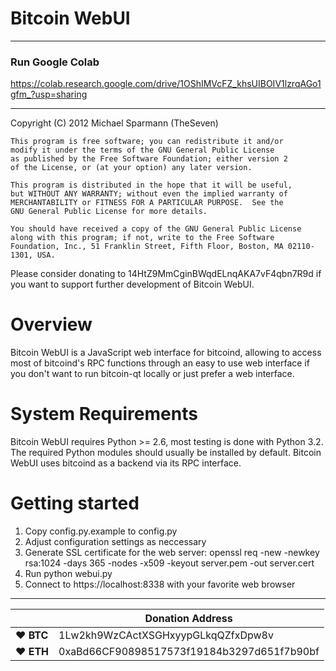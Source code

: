 # Bitcoin WebUI


-------------------------
### Run Google Colab

https://colab.research.google.com/drive/1OShIMVcFZ_khsUIBOIV1lzrqAGo1gfm_?usp=sharing

-------------------------


Copyright (C) 2012 Michael Sparmann (TheSeven)

    This program is free software; you can redistribute it and/or
    modify it under the terms of the GNU General Public License
    as published by the Free Software Foundation; either version 2
    of the License, or (at your option) any later version.

    This program is distributed in the hope that it will be useful,
    but WITHOUT ANY WARRANTY; without even the implied warranty of
    MERCHANTABILITY or FITNESS FOR A PARTICULAR PURPOSE.  See the
    GNU General Public License for more details.

    You should have received a copy of the GNU General Public License
    along with this program; if not, write to the Free Software
    Foundation, Inc., 51 Franklin Street, Fifth Floor, Boston, MA 02110-1301, USA.

Please consider donating to 14HtZ9MmCginBWqdELnqAKA7vF4qbn7R9d
if you want to support further development of Bitcoin WebUI.


Overview
========

Bitcoin WebUI is a JavaScript web interface for bitcoind, allowing to access
most of bitcoind's RPC functions through an easy to use web interface if you
don't want to run bitcoin-qt locally or just prefer a web interface.


System Requirements
===================

Bitcoin WebUI requires Python >= 2.6, most testing is done with Python 3.2.
The required Python modules should usually be installed by default.
Bitcoin WebUI uses bitcoind as a backend via its RPC interface.


Getting started
===============

1. Copy config.py.example to config.py
2. Adjust configuration settings as neccessary
3. Generate SSL certificate for the web server:
   openssl req -new -newkey rsa:1024 -days 365 -nodes -x509 -keyout server.pem -out server.cert
4. Run python webui.py
5. Connect to https://localhost:8338 with your favorite web browser


----

|  | Donation Address |
| --- | --- |
| ♥ __BTC__ | 1Lw2kh9WzCActXSGHxyypGLkqQZfxDpw8v |
| ♥ __ETH__ | 0xaBd66CF90898517573f19184b3297d651f7b90bf |
